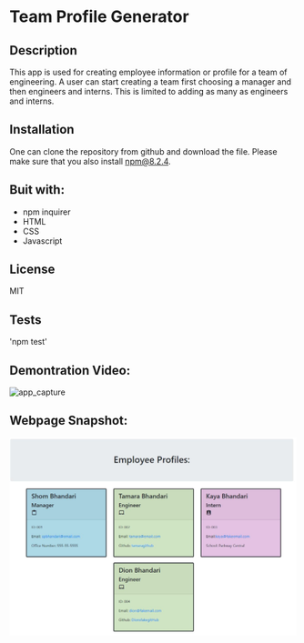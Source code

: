 # Team Profile Generator

## Description

This app is used for creating employee information or profile for a team of engineering. A user can start creating a team first choosing a manager and then engineers and interns. This is limited to adding as many as engineers and interns.

## Installation

One can clone the repository from github and download the file. Please make sure that you also install npm@8.2.4.

## Buit with:

-  npm inquirer
-  HTML
-  CSS
-  Javascript

## License

MIT

## Tests

'npm test'

## Demontration Video:
![app_capture](https://user-images.githubusercontent.com/102477297/180886718-69dcba92-31bc-46de-b32c-39b3a89a3b6e.JPG)



## Webpage Snapshot:

![](https://github.com/spbhanda/team-profile-generator/blob/main/assets_image/app_capture.JPG)
